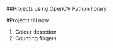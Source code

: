 ##Projects using OpenCV Python library

#Projects till now
1. Colour detection
2. Counting fingers

